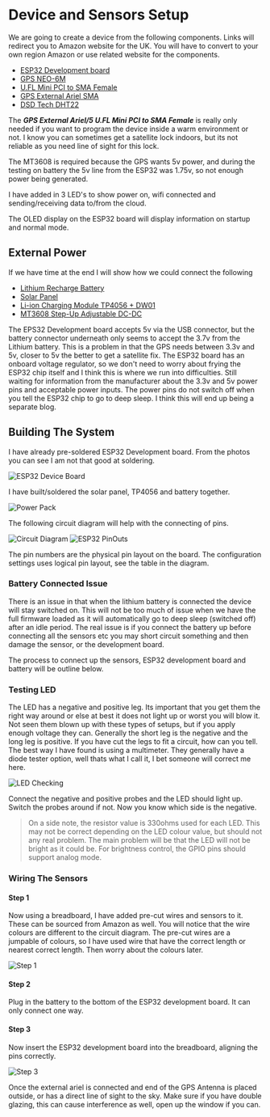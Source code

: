 # Device and Sensors Setup

We are going to create a device from the following components.  Links will redirect you to Amazon website for the UK.  You will have to convert to your own region Amazon or use related website for the components.  

* [ESP32 Development board](https://www.amazon.co.uk/gp/product/B076P8GRWV/ref=ppx_od_dt_b_asin_title_s00?ie=UTF8&psc=1)
* [GPS NEO-6M](https://www.amazon.co.uk/gp/product/B01N38EMBF/ref=ppx_od_dt_b_asin_title_s01?ie=UTF8&psc=1)
* [U.FL Mini PCI to SMA Female](https://www.amazon.co.uk/gp/product/B01LPXGJ2I/ref=ppx_yo_dt_b_asin_title_o02_s01?ie=UTF8&psc=1)
* [GPS External Ariel SMA](https://www.amazon.co.uk/Waterproof-Active-Antenna-28dB-Gain-Black/dp/B00LXRQY9A/ref=sr_1_5?dchild=1&keywords=gps+antenna&qid=1597056498&sr=8-5)
* [DSD Tech DHT22](https://www.amazon.co.uk/gp/product/B07CM2VLBK/ref=ppx_yo_dt_b_asin_title_o03_s00?ie=UTF8&psc=1)

The _**GPS External Ariel/5 U.FL Mini PCI to SMA Female**_ is really only needed if you want to program the device inside a warm environment or not.  I know you can sometimes get a satellite lock indoors, but its not reliable as you need line of sight for this lock.

The MT3608 is required because the GPS wants 5v power, and during the testing on battery the 5v line from the ESP32 was 1.75v, so not enough power being generated.  

I have added in 3 LED's to show power on, wifi connected and sending/receiving data to/from the cloud.

The OLED display on the ESP32 board will display information on startup and normal mode.

## External Power

If we have time at the end I will show how we could connect the following

* [Lithium Recharge Battery](https://www.amazon.co.uk/gp/product/B07CYMYMS9/ref=ppx_yo_dt_b_asin_title_o02_s00?ie=UTF8&psc=1)
* [Solar Panel](https://smile.amazon.co.uk/gp/product/B01AFKP7UC/ref=ppx_yo_dt_b_asin_title_o00_s00?ie=UTF8&psc=1)
* [Li-ion Charging Module TP4056 + DW01](https://smile.amazon.co.uk/gp/product/B07GDRNDMS/ref=ppx_yo_dt_b_asin_title_o00_s01?ie=UTF8&psc=1)
* [MT3608 Step-Up Adjustable DC-DC](https://smile.amazon.co.uk/gp/product/B07MY3NZ18/ref=ppx_yo_dt_b_asin_title_o00_s00?ie=UTF8&psc=1)

The EPS32 Development board accepts 5v via the USB connector, but the battery connector underneath only seems to accept the 3.7v from the Lithium battery.  This is a problem in that the GPS needs between 3.3v and 5v, closer to 5v the better to get a satellite fix.  The ESP32 board has an onboard voltage regulator, so we don't need to worry about frying the ESP32 chip itself and I think this is where we run into difficulties.  Still waiting for information from the manufacturer about the 3.3v and 5v power pins and acceptable power inputs.  The power pins do not switch off when you tell the ESP32 chip to go to deep sleep.  I think this will end up being a separate blog.

## Building The System

I have already pre-soldered ESP32 Development board.  From the photos you can see I am not that good at soldering.

![ESP32 Device Board](./images/ESP32DevBoard.png)

I have built/soldered the solar panel, TP4056 and battery together.

![Power Pack](./images/ESP32SolarBattery.png)

The following circuit diagram will help with the connecting of pins.

![Circuit Diagram](./images/CircuitDiagram.svg)
![ESP32 PinOuts](./images/ESP32PinOuts.png)

The pin numbers are the physical pin layout on the board.  The configuration settings uses logical pin layout, see the table in the diagram.  

### Battery Connected Issue

There is an issue in that when the lithium battery is connected the device will stay switched on.  This will not be too much of issue when we have the full firmware loaded as it will automatically go to deep sleep (switched off) after an idle period.  The real issue is if you connect the battery up before connecting all the sensors etc you may short circuit something and then damage the sensor, or the development board.

The process to connect up the sensors, ESP32 development board and battery will be outline below.

### Testing LED

The LED has a negative and positive leg.  Its important that you get them the right way around or else at best it does not light up or worst you will blow it.  Not seen them blown up with these types of setups, but if you apply enough voltage they can. Generally the short leg is the negative and the long leg is positive.  If you have cut the legs to fit a circuit, how can you tell.  The best way I have found is using a multimeter. They generally have a diode tester option, well thats what I call it, I bet someone will correct me here.

![LED Checking](./images/LEDCheck.png)

Connect the negative and positive probes and the LED should light up.  Switch the probes around if not.  Now you know which side is the negative.

> On a side note, the resistor value is 330ohms used for each LED.  This may not be correct depending on the LED colour value, but should not any real problem.  The main problem will be that the LED will not be bright as it could be.  For brightness control, the GPIO pins should support analog mode.

### Wiring The Sensors

#### Step 1

Now using a breadboard, I have added pre-cut wires and sensors to it.  These can be sourced from Amazon as well. You will notice that the wire colours are different to the circuit diagram.  The pre-cut wires are a jumpable of colours, so I have used wire that have the correct length or nearest correct length.  Then worry about the colours later.

![Step 1](./images/Step1.png)

#### Step 2

Plug in the battery to the bottom of the ESP32 development board.  It can only connect one way.

#### Step 3

Now insert the ESP32 development board into the breadboard, aligning the pins correctly.

![Step 3](./images/Step3.png)

Once the external ariel is connected and end of the GPS Antenna is placed outside, or has a direct line of sight to the sky.  Make sure if you have double glazing, this can cause interference as well, open up the window if you can.
